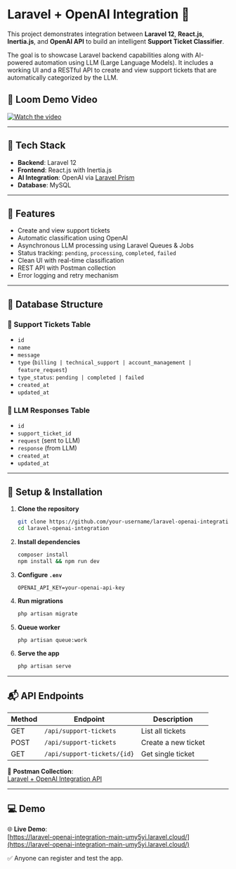 # Laravel + OpenAI Integration 🚀

This project demonstrates integration between **Laravel 12**, **React.js**, **Inertia.js**, and **OpenAI API** to build
an intelligent **Support Ticket Classifier**.

The goal is to showcase Laravel backend capabilities along with AI-powered automation using LLM (Large Language Models).
It includes a working UI and a RESTful API to create and view support tickets that are automatically categorized by the
LLM.

## 🎥 Loom Demo Video

[![Watch the video](https://cdn.loom.com/sessions/thumbnails/b97596f6f3014f1e94eb86eca841bae0-796be1663dd937c9-full-play.gif)](https://www.loom.com/share/b97596f6f3014f1e94eb86eca841bae0?sid=02fbedc9-fb78-4ea0-a5c9-66685ae887d7)


---

## 🔧 Tech Stack

- **Backend**: Laravel 12
- **Frontend**: React.js with Inertia.js
- **AI Integration**: OpenAI via [Laravel Prism](https://github.com/prism-php/prism)
- **Database**: MySQL

---

## 🎯 Features

- Create and view support tickets
- Automatic classification using OpenAI
- Asynchronous LLM processing using Laravel Queues & Jobs
- Status tracking: `pending`, `processing`, `completed`, `failed`
- Clean UI with real-time classification
- REST API with Postman collection
- Error logging and retry mechanism

---

## 📁 Database Structure

### 📝 Support Tickets Table

- `id`
- `name`
- `message`
- `type` (`billing | technical_support | account_management | feature_request`)
- `type_status`: `pending | completed | failed`
- `created_at`
- `updated_at`

### 🧠 LLM Responses Table

- `id`
- `support_ticket_id`
- `request` (sent to LLM)
- `response` (from LLM)
- `created_at`
- `updated_at`

---

## 🚀 Setup & Installation

1. **Clone the repository**
   ```bash
   git clone https://github.com/your-username/laravel-openai-integration.git
   cd laravel-openai-integration
   ```

2. **Install dependencies**
   ```bash
   composer install
   npm install && npm run dev
   ```

3. **Configure `.env`**
   ```env
   OPENAI_API_KEY=your-openai-api-key
   ```

4. **Run migrations**
   ```bash
   php artisan migrate
   ```

5. **Queue worker**
   ```bash
   php artisan queue:work
   ```

6. **Serve the app**
   ```bash
   php artisan serve
   ```

---

## 📬 API Endpoints

| Method | Endpoint                    | Description         |
|--------|-----------------------------|---------------------|
| GET    | `/api/support-tickets`      | List all tickets    |
| POST   | `/api/support-tickets`      | Create a new ticket |
| GET    | `/api/support-tickets/{id}` | Get single ticket   |

🔗 **Postman Collection**:  
[Laravel + OpenAI Integration API](https://www.postman.com/docking-module-architect-45770649/public-space/collection/dtvptyq/laravel-openai-integration)

---

## 💻 Demo

🌐 **Live Demo**:  
[https://laravel-openai-integration-main-umy5yi.laravel.cloud/](https://laravel-openai-integration-main-umy5yi.laravel.cloud/)

✅ Anyone can register and test the app.
